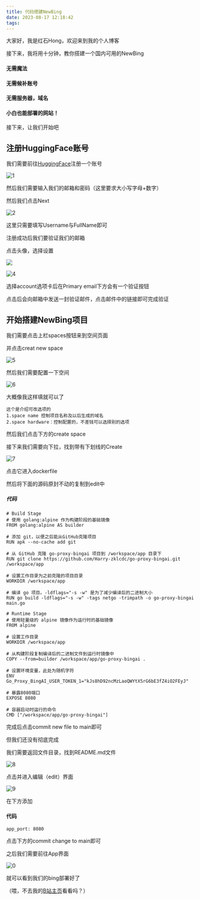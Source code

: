 ```yaml
---
title: 代码搭建NewBing
date: 2023-08-17 12:18:42
tags:
---
```


大家好，我是红石Hong，欢迎来到我的个人博客

接下来，我将用十分钟，教你搭建一个国内可用的NewBing

#### 无需魔法

#### 无需候补账号

#### 无需服务器，域名

#### 小白也能部署的网站！

接下来，让我们开始吧

## 注册HuggingFace账号

我们需要前往[HuggingFace](https://huggingface.co/)注册一个账号 

![1](../images/1/1.png)

然后我们需要输入我们的邮箱和密码（这里要求大小写字母+数字）

然后我们点击Next

![2](../images/1/2.png)

这里只需要填写Username与FullName即可

注册成功后我们要验证我们的邮箱

点击头像，选择设置

![](../images/1/3.png)

![4](../images/1/4.png)

选择account选项卡后在Primary email下方会有一个验证按钮

点击后会向邮箱中发送一封验证邮件，点击邮件中的链接即可完成验证

## 开始搭建NewBing项目

我们需要点击上栏spaces按钮来到空间页面

并点击creat new space

![5](../images/1/5.png)

然后我们需要配置一下空间

![6](../images/1/6.png)

大概像我这样填就可以了

```
这个是介绍可改选项的
1.space name 控制项目名称及以后生成的域名
2.space hardware：控制配置的，不差钱可以选择别的选项
```

然后我们点击下方的create space

接下来我们需要向下拉，找到带有下划线的Create

![7](../images/1/7.png)

点击它进入dockerfile

然后将下面的源码原封不动的复制到edit中

##### 代码

```
# Build Stage
# 使用 golang:alpine 作为构建阶段的基础镜像
FROM golang:alpine AS builder

# 添加 git，以便之后能从GitHub克隆项目
RUN apk --no-cache add git

# 从 GitHub 克隆 go-proxy-bingai 项目到 /workspace/app 目录下
RUN git clone https://github.com/Harry-zklcdc/go-proxy-bingai.git /workspace/app

# 设置工作目录为之前克隆的项目目录
WORKDIR /workspace/app

# 编译 go 项目。-ldflags="-s -w" 是为了减少编译后的二进制大小
RUN go build -ldflags="-s -w" -tags netgo -trimpath -o go-proxy-bingai main.go

# Runtime Stage
# 使用轻量级的 alpine 镜像作为运行时的基础镜像
FROM alpine

# 设置工作目录
WORKDIR /workspace/app

# 从构建阶段复制编译后的二进制文件到运行时镜像中
COPY --from=builder /workspace/app/go-proxy-bingai .

# 设置环境变量，此处为随机字符
ENV Go_Proxy_BingAI_USER_TOKEN_1="kJs8hD92ncMzLaoQWYtX5rG6bE3fZ4iO2FEyJ"

# 暴露8080端口
EXPOSE 8080

# 容器启动时运行的命令
CMD ["/workspace/app/go-proxy-bingai"]
```

完成后点击commit new file to main即可

但我们还没有彻底完成

我们需要返回文件目录，找到README.md文件

![8](../images/1/8.png)

点击并进入编辑（edit）界面

![9](../images/1/9.png)

在下方添加

#### 代码

```
app_port: 8080
```

点击下方的commit change to main即可

之后我们需要前往App界面

![0](../images/1/0.png)

就可以看到我们的bing部署好了

（喂，不去我的[B站主页](https://space.bilibili.com/522549816)看看吗？）
